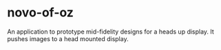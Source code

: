 novo-of-oz
==========

An application to prototype mid-fidelity designs for a heads up display.  It pushes images to a head mounted display.
